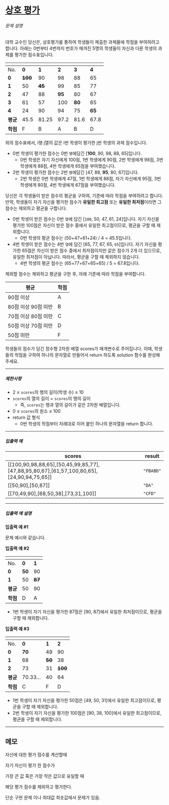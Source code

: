 # [상호 평가](https://programmers.co.kr/learn/courses/30/lessons/83201)

<div class="guide-section-description">
      <h6 class="guide-section-title">문제 설명</h6>
      <div class="markdown solarized-dark"><p>대학 교수인 당신은, 상호평가를 통하여 학생들이 제출한 과제물에 학점을 부여하려고 합니다. 아래는 0번부터 4번까지 번호가 매겨진 5명의 학생들이 자신과 다른 학생의 과제를 평가한 점수표입니다.</p>
<table class="table">
        <thead><tr>
<th></th>
<th></th>
<th></th>
<th></th>
<th></th>
<th></th>
</tr>
</thead>
        <tbody><tr>
<td>No.</td>
<td><strong>0</strong></td>
<td><strong>1</strong></td>
<td><strong>2</strong></td>
<td><strong>3</strong></td>
<td><strong>4</strong></td>
</tr>
<tr>
<td><strong>0</strong></td>
<td><del><strong>100</strong></del></td>
<td>90</td>
<td>98</td>
<td>88</td>
<td>65</td>
</tr>
<tr>
<td><strong>1</strong></td>
<td>50</td>
<td><del><strong>45</strong></del></td>
<td>99</td>
<td>85</td>
<td>77</td>
</tr>
<tr>
<td><strong>2</strong></td>
<td>47</td>
<td>88</td>
<td><strong>95</strong></td>
<td>80</td>
<td>67</td>
</tr>
<tr>
<td><strong>3</strong></td>
<td>61</td>
<td>57</td>
<td>100</td>
<td><strong>80</strong></td>
<td>65</td>
</tr>
<tr>
<td><strong>4</strong></td>
<td>24</td>
<td>90</td>
<td>94</td>
<td>75</td>
<td><strong>65</strong></td>
</tr>
<tr>
<td><strong>평균</strong></td>
<td>45.5</td>
<td>81.25</td>
<td>97.2</td>
<td>81.6</td>
<td>67.8</td>
</tr>
<tr>
<td><strong>학점</strong></td>
<td>F</td>
<td>B</td>
<td>A</td>
<td>B</td>
<td>D</td>
</tr>
</tbody>
      </table>
<p>위의 점수표에서, i행 j열의 값은 i번 학생이 평가한 j번 학생의 과제 점수입니다.</p>

<ul>
<li>0번 학생이 평가한 점수는 0번 <code>행</code>에담긴 [<strong>100</strong>, 90, 98, 88, 65]입니다.

<ul>
<li>0번 학생은 자기 자신에게 100점, 1번 학생에게 90점, 2번 학생에게 98점, 3번 학생에게 88점, 4번 학생에게 65점을 부여했습니다.</li>
</ul></li>
<li>2번 학생이 평가한 점수는 2번 <code>행</code>에담긴 [47, 88, <strong>95</strong>, 80, 67]입니다.

<ul>
<li>2번 학생은 0번 학생에게 47점, 1번 학생에게 88점, 자기 자신에게 95점, 3번 학생에게 80점, 4번 학생에게 67점을 부여했습니다.<br></li>
</ul></li>
</ul>

<p>당신은 각 학생들이 받은 점수의 평균을 구하여, 기준에 따라 학점을 부여하려고 합니다.<br>
만약, 학생들이 자기 자신을 평가한 점수가 <strong>유일한 최고점</strong> 또는 <strong>유일한 최저점</strong>이라면 그 점수는 제외하고 평균을 구합니다.</p>

<ul>
<li>0번 학생이 받은 점수는 0번 <code>열</code>에 담긴 [<code>100</code>, 50, 47, 61, 24]입니다. 자기 자신을 평가한 100점은 자신이 받은 점수 중에서 유일한 최고점이므로, 평균을 구할 때 제외합니다. 

<ul>
<li>0번 학생의 평균 점수는 (50+47+61+24) / 4 = 45.5입니다.</li>
</ul></li>
<li>4번 학생이 받은 점수는 4번 <code>열</code>에 담긴 [65, 77, 67, 65, <code>65</code>]입니다. 자기 자신을 평가한 65점은 자신이 받은 점수 중에서 최저점이지만 같은 점수가 2개 더 있으므로, 유일한 최저점이 아닙니다. 따라서, 평균을 구할 때 제외하지 않습니다.

<ul>
<li>4번 학생의 평균 점수는 (65+77+67+65+65) / 5 = 67.8입니다. </li>
</ul></li>
</ul>

<p>제외할 점수는 제외하고 평균을 구한 후, 아래 기준에 따라 학점을 부여합니다.</p>
<table class="table">
        <thead><tr>
<th>평균</th>
<th>학점</th>
</tr>
</thead>
        <tbody><tr>
<td>90점 이상</td>
<td>A</td>
</tr>
<tr>
<td>80점 이상 90점 미만</td>
<td>B</td>
</tr>
<tr>
<td>70점 이상 80점 미만</td>
<td>C</td>
</tr>
<tr>
<td>50점 이상 70점 미만</td>
<td>D</td>
</tr>
<tr>
<td>50점 미만</td>
<td>F</td>
</tr>
</tbody>
      </table>
<p>학생들의 점수가 담긴 정수형 2차원 배열 scores가 매개변수로 주어집니다. 이때, 학생들의 학점을 구하여 하나의 문자열로 만들어서 return 하도록 solution 함수를 완성해주세요.</p>

<hr>

<h5>제한사항</h5>

<ul>
<li>2 ≤ <code>scores</code>의 행의 길이(학생 수) ≤ 10</li>
<li><code>scores</code>의 열의 길이 = <code>scores</code>의 행의 길이

<ul>
<li>즉, <code>scores</code>는 행과 열의 길이가 같은 2차원 배열입니다.<br></li>
</ul></li>
<li>0 ≤ <code>scores</code>의 원소 ≤ 100 </li>
<li>return 값 형식

<ul>
<li>0번 학생의 학점부터 차례대로 이어 붙인 하나의 문자열을 return 합니다.<br></li>
</ul></li>
</ul>

<hr>

<h5>입출력 예</h5>
<table class="table">
        <thead><tr>
<th>scores</th>
<th>result</th>
</tr>
</thead>
        <tbody><tr>
<td>[[100,90,98,88,65],[50,45,99,85,77],[47,88,95,80,67],[61,57,100,80,65],[24,90,94,75,65]]</td>
<td><code>"FBABD"</code></td>
</tr>
<tr>
<td>[[50,90],[50,87]]</td>
<td><code>"DA"</code></td>
</tr>
<tr>
<td>[[70,49,90],[68,50,38],[73,31,100]]</td>
<td><code>"CFD"</code></td>
</tr>
</tbody>
      </table>
<hr>

<h5>입출력 예 설명</h5>

<p><strong>입출력 예 #1</strong></p>

<p>문제 예시와 같습니다.</p>

<p><strong>입출력 예 #2</strong></p>
<table class="table">
        <thead><tr>
<th></th>
<th></th>
<th></th>
</tr>
</thead>
        <tbody><tr>
<td>No.</td>
<td><strong>0</strong></td>
<td><strong>1</strong></td>
</tr>
<tr>
<td><strong>0</strong></td>
<td><strong>50</strong></td>
<td>90</td>
</tr>
<tr>
<td><strong>1</strong></td>
<td>50</td>
<td><del><strong>87</strong></del></td>
</tr>
<tr>
<td><strong>평균</strong></td>
<td>50</td>
<td>90</td>
</tr>
<tr>
<td><strong>학점</strong></td>
<td>D</td>
<td>A</td>
</tr>
</tbody>
      </table>
<ul>
<li>1번 학생이 자기 자신을 평가한 87점은 [90, 87]에서 유일한 최저점이므로, 평균을 구할 때 제외합니다.</li>
</ul>

<p><strong>입출력 예 #3</strong></p>
<table class="table">
        <thead><tr>
<th></th>
<th></th>
<th></th>
<th></th>
</tr>
</thead>
        <tbody><tr>
<td>No.</td>
<td><strong>0</strong></td>
<td><strong>1</strong></td>
<td><strong>2</strong></td>
</tr>
<tr>
<td><strong>0</strong></td>
<td><strong>70</strong></td>
<td>49</td>
<td>90</td>
</tr>
<tr>
<td><strong>1</strong></td>
<td>68</td>
<td><del><strong>50</strong></del></td>
<td>38</td>
</tr>
<tr>
<td><strong>2</strong></td>
<td>73</td>
<td>31</td>
<td><del><strong>100</strong></del></td>
</tr>
<tr>
<td><strong>평균</strong></td>
<td>70.33…</td>
<td>40</td>
<td>64</td>
</tr>
<tr>
<td><strong>학점</strong></td>
<td>C</td>
<td>F</td>
<td>D</td>
</tr>
</tbody>
      </table>
<ul>
<li>1번 학생이 자기 자신을 평가한 50점은 [49, 50, 31]에서 유일한 최고점이므로, 평균을 구할 때 제외합니다.</li>
<li>2번 학생이 자기 자신을 평가한 100점은 [90, 38, 100]에서 유일한 최고점이므로, 평균을 구할 때 제외합니다.</li>
</ul>
</div>
    </div>

---

## 메모

자신에 대한 평가 점수를 계산할때

자기 자신이 평가 한 점수가

가장 큰 값 혹은 가장 작은 값으로 유일할 때

해당 평가 점수를 제외하고 평가한다.

단순 구현 문제 이나 최대값 최솟값에서 문제가 있음.